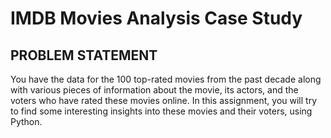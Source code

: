 # IMDB Movies Analysis Case Study
## PROBLEM STATEMENT

You have the data for the 100 top-rated movies from the past decade along with various pieces of information about the movie, its actors, 
and the voters who have rated these movies online. In this assignment, you will try to find some interesting insights into these movies and 
their voters, using Python.
